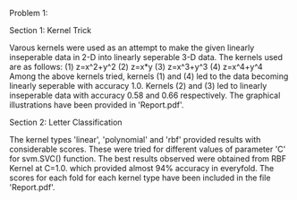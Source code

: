 Problem 1:

Section 1: Kernel Trick

Varous kernels were used as an attempt to make the given linearly inseperable data in 2-D into linearly seperable 3-D data. The kernels used are as follows:
(1) z=x\^2+y\^2
(2) z=x\*y
(3) z=x\^3+y\^3
(4) z=x\^4+y\^4
Among the above kernels tried, kernels (1) and (4) led to the data becoming linearly seperable with accuracy 1.0. Kernels (2) and (3) led to linearly inseperable data with accuracy 0.58 and 0.66 respectively. The graphical illustrations have been provided in 'Report.pdf'.

Section 2: Letter Classification

The kernel types 'linear', 'polynomial' and 'rbf' provided results with considerable scores. These were tried for different values of parameter 'C' for svm.SVC() function. The best results observed were obtained from RBF Kernel at C=1.0. which provided almost 94% accuracy in everyfold. The scores for each fold for each kernel type have been included in the file 'Report.pdf'.
